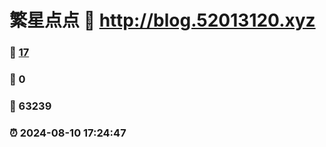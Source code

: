 # 繁星点点 :link: http://blog.52013120.xyz 
### :page_facing_up: [17](http://blog.52013120.xyz/tag.html) 
### :speech_balloon: 0 
### :hibiscus: 63239 
### :alarm_clock: 2024-08-10 17:24:47 
